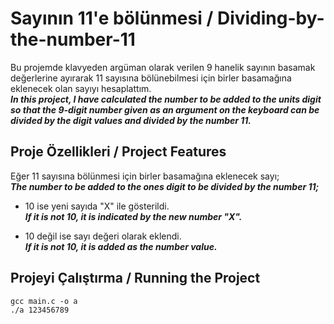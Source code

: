 # Sayının 11'e bölünmesi / Dividing-by-the-number-11

Bu projemde klavyeden argüman olarak verilen 9 hanelik sayının basamak değerlerine ayırarak 11 sayısına bölünebilmesi 
için birler basamağına eklenecek olan sayıyı hesaplattım. 
</br>
***In this project, I have calculated the number to be added to the units digit so that the 9-digit 
number given as an argument on the keyboard can be divided by the digit values and divided by the number 11.***

## Proje Özellikleri / Project Features

Eğer 11 sayısına bölünmesi için birler basamağına eklenecek sayı;</br>
***The number to be added to the ones digit to be divided by the number 11;***

* 10 ise yeni sayıda "X" ile gösterildi.</br>
***If it is not 10, it is indicated by the new number "X".***

* 10 değil ise sayı değeri olarak eklendi.</br>
***If it is not 10, it is added as the number value.***

## Projeyi Çalıştırma / Running the Project

```
gcc main.c -o a 
./a 123456789
``` 
